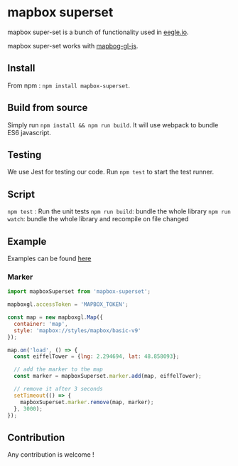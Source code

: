 # mapbox superset

mapbox super-set is a bunch of functionality used in [eegle.io](https://www.eegle.io).

mapbox super-set works with [mapbog-gl-js](https://www.mapbox.com/mapbox-gl-js/api/).

## Install

From npm : `npm install mapbox-superset`.

## Build from source

Simply run `npm install && npm run build`. It will use webpack to bundle ES6 javascript.

## Testing

We use Jest for testing our code. Run `npm test` to start the test runner.

## Script

`npm test` : Run the unit tests
`npm run build`: bundle the whole library
`npm run watch`: bundle the whole library and recompile on file changed

## Example

Examples can be found [here](https://github.com/EEGLE/mapbox-superset-example)

### Marker

```javascript
import mapboxSuperset from 'mapbox-superset';

mapboxgl.accessToken = 'MAPBOX_TOKEN';

const map = new mapboxgl.Map({
  container: 'map',
  style: 'mapbox://styles/mapbox/basic-v9'
});

map.on('load', () => {
  const eiffelTower = {lng: 2.294694, lat: 48.858093};

  // add the marker to the map
  const marker = mapboxSuperset.marker.add(map, eiffelTower);

  // remove it after 3 seconds
  setTimeout(() => {
    mapboxSuperset.marker.remove(map, marker);
  }, 3000);
});
```

## Contribution

Any contribution is welcome !


